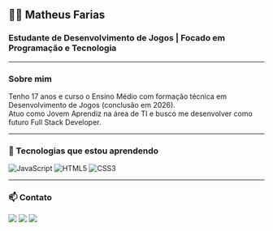 ## 👨‍💻 Matheus Farias
### Estudante de Desenvolvimento de Jogos | Focado em Programação e Tecnologia

---

###  Sobre mim
Tenho 17 anos e curso o Ensino Médio com formação técnica em Desenvolvimento de Jogos (conclusão em 2026).  
Atuo como Jovem Aprendiz na área de TI e busco me desenvolver como futuro Full Stack Developer.

---

### 🚀 Tecnologias que estou aprendendo
![JavaScript](https://img.shields.io/badge/JavaScript-F7DF1E?style=for-the-badge&logo=javascript&logoColor=000)
![HTML5](https://img.shields.io/badge/HTML5-E34F26?style=for-the-badge&logo=html5&logoColor=fff)
![CSS3](https://img.shields.io/badge/CSS3-1572B6?style=for-the-badge&logo=css3&logoColor=fff)

---

### 📫 Contato
<div> 
  <a href="https://instagram.com/matheus.frss" target="_blank"><img src="https://img.shields.io/badge/-Instagram-%23E4405F?style=for-the-badge&logo=instagram&logoColor=white" target="_blank"></a>
  <a href = "mailto:matheussfrss@gmail.com"><img src="https://img.shields.io/badge/-Gmail-%23333?style=for-the-badge&logo=gmail&logoColor=white" target="_blank"></a>
  <a href="https://www.linkedin.com/in/matheuss-fariass" target="_blank"><img src="https://img.shields.io/badge/-LinkedIn-%230077B5?style=for-the-badge&logo=linkedin&logoColor=white" target="_blank"></a> 
  
</div>
